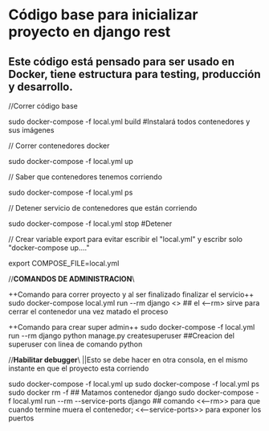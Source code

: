 # Código base para inicializar proyecto en django rest

## Este código está pensado para ser usado en Docker, tiene estructura para testing, producción y desarrollo.

//Correr código base

sudo docker-compose -f local.yml  build  #Instalará todos contenedores y sus imágenes

// Correr contenedores docker

sudo docker-compose -f local.yml up

// Saber que contenedores tenemos corriendo

sudo docker-compose -f local.yml ps

// Detener servicio de contenedores que están corriendo

sudo docker-compose -f local.yml stop #Detener 

// Crear variable export para evitar escribir el "local.yml" y escribr solo "docker-compose up...."

export COMPOSE_FILE=local.yml

//**COMANDOS DE ADMINISTRACION**\\

++Comando para correr proyecto y al ser finalizado finalizar el servicio++
sudo docker-compose local.yml run --rm django <<COMMAND>>  ## el <--rm> sirve para cerrar el contenedor una vez matado el proceso


++Comando para crear super admin++
sudo docker-compose -f local.yml run --rm django python manage.py createsuperuser ##Creacion del superuser con linea de comando python


//**Habilitar debugger**\\ ||Esto se debe hacer en otra consola, en el mismo instante en que el proyecto esta corriendo

sudo docker-compose -f local.yml up
sudo docker-compose -f local.yml ps
sudo docker rm -f <ID>  ## Matamos contenedor django
sudo docker-compose -f local.yml run --rm --service-ports django ## comando <<--rm>> para que cuando termine muera el contenedor; <<--service-ports>> para exponer los puertos

